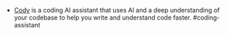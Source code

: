 - [Cody](https://about.sourcegraph.com/cody) is a coding AI assistant that uses AI and a deep understanding of your codebase to help you write and understand code faster. #coding-assistant